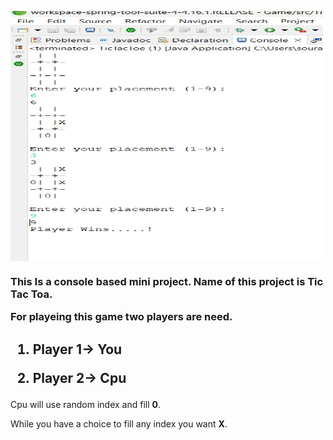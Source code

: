 <img 
        align="center"
        src="https://github.com/rawatshubham1645/Tic-Tac-Toe-Game/blob/main/Images/Screenshot%20(108).png"
        alt="Coding"
        width="500"
        height="400"
        style="display: block" />
<h3>
This Is a console based mini project. Name of this project is Tic Tac Toa.

For playeing this game two players are need.
<h2>

1. Player 1-> You

2. Player 2-> Cpu
</h2>

Cpu will use random index and fill <b>0</b>.

While you have a choice to fill any index you want <b>X</b>.

</h3>
